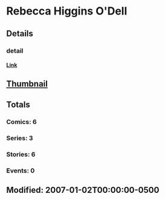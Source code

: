 # Rebecca Higgins O'Dell 
## Details
### detail
#### [Link](http://marvel.com/comics/creators/9301/rebecca_higgins_odell?utm_campaign=apiRef&utm_source=225578a89fc76f3d20fbffda5d17a88d)
## [Thumbnail](http://i.annihil.us/u/prod/marvel/i/mg/b/40/image_not_available.jpg)
## Totals
### Comics: 6
### Series: 3
### Stories: 6
### Events: 0
## Modified: 2007-01-02T00:00:00-0500